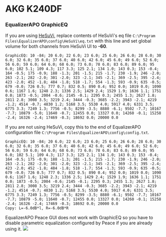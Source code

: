 # AKG K240DF
### EqualizerAPO GraphicEQ
If you are using [HeSuVi](https://sourceforge.net/projects/hesuvi/), replace contents of HeSuVi's eq file `C:\Program Files\EqualizerAPO\config\HeSuVi\eq.txt` with this line and set global volume for both channels from HeSuVi UI to **-60**.
```
GraphicEQ: 10 -84; 20 6.0; 22 6.0; 23 6.0; 25 6.0; 26 6.0; 28 6.0; 30 6.0; 32 6.0; 35 6.0; 37 6.0; 40 6.0; 42 6.0; 45 6.0; 49 6.0; 52 6.0; 56 6.0; 59 6.0; 64 6.0; 68 6.0; 73 6.0; 78 6.0; 83 6.0; 89 6.0; 95 6.0; 102 5.1; 109 4.3; 117 3.3; 125 2.1; 134 1.0; 143 0.3; 153 -0.4; 164 -0.5; 175 -0.9; 188 -1.3; 201 -1.5; 215 -1.7; 230 -1.9; 246 -2.0; 263 -2.1; 282 -2.0; 301 -2.0; 323 -2.1; 345 -2.1; 369 -2.5; 395 -2.4; 423 -2.0; 452 -1.8; 484 -1.8; 518 -1.7; 554 -1.3; 593 -0.9; 635 -0.5; 679 -0.0; 726 0.5; 777 0.7; 832 0.5; 890 0.4; 952 0.0; 1019 0.0; 1090 0.6; 1167 1.6; 1248 2.3; 1336 2.5; 1429 2.4; 1529 1.9; 1636 1.1; 1751 0.0; 1873 -0.5; 2004 -0.6; 2145 -0.1; 2295 0.3; 2455 1.3; 2627 1.8; 2811 2.8; 3008 3.5; 3219 2.4; 3444 -0.3; 3685 -2.2; 3943 -2.1; 4219 -1.2; 4514 -0.7; 4830 1.2; 5168 3.5; 5530 4.0; 5917 4.0; 6331 3.5; 6775 3.3; 7249 1.3; 7756 -0.5; 8299 -3.5; 8880 -6.1; 9502 -7.7; 10167 -7.7; 10879 -5.0; 11640 -0.7; 12455 0.0; 13327 0.0; 14260 -0.1; 15258 -2.4; 16326 -2.4; 17469 -0.3; 18692 0.0; 20000 0.0
```
If you are not using HeSuVi, copy this to the end of EqualizerAPO configuration file `C:\Program Files\EqualizerAPO\config\config.txt`.
```
GraphicEQ: 10 -84; 20 6.0; 22 6.0; 23 6.0; 25 6.0; 26 6.0; 28 6.0; 30 6.0; 32 6.0; 35 6.0; 37 6.0; 40 6.0; 42 6.0; 45 6.0; 49 6.0; 52 6.0; 56 6.0; 59 6.0; 64 6.0; 68 6.0; 73 6.0; 78 6.0; 83 6.0; 89 6.0; 95 6.0; 102 5.1; 109 4.3; 117 3.3; 125 2.1; 134 1.0; 143 0.3; 153 -0.4; 164 -0.5; 175 -0.9; 188 -1.3; 201 -1.5; 215 -1.7; 230 -1.9; 246 -2.0; 263 -2.1; 282 -2.0; 301 -2.0; 323 -2.1; 345 -2.1; 369 -2.5; 395 -2.4; 423 -2.0; 452 -1.8; 484 -1.8; 518 -1.7; 554 -1.3; 593 -0.9; 635 -0.5; 679 -0.0; 726 0.5; 777 0.7; 832 0.5; 890 0.4; 952 0.0; 1019 0.0; 1090 0.6; 1167 1.6; 1248 2.3; 1336 2.5; 1429 2.4; 1529 1.9; 1636 1.1; 1751 0.0; 1873 -0.5; 2004 -0.6; 2145 -0.1; 2295 0.3; 2455 1.3; 2627 1.8; 2811 2.8; 3008 3.5; 3219 2.4; 3444 -0.3; 3685 -2.2; 3943 -2.1; 4219 -1.2; 4514 -0.7; 4830 1.2; 5168 3.5; 5530 4.0; 5917 4.0; 6331 3.5; 6775 3.3; 7249 1.3; 7756 -0.5; 8299 -3.5; 8880 -6.1; 9502 -7.7; 10167 -7.7; 10879 -5.0; 11640 -0.7; 12455 0.0; 13327 0.0; 14260 -0.1; 15258 -2.4; 16326 -2.4; 17469 -0.3; 18692 0.0; 20000 0.0
Copy: L=-6.0dB*l, R=-6.0dB*R
```
EqualizerAPO Peace GUI does not work with GraphicEQ so you have to disable parametric equalization configured by Peace if you are already using it.
![](https://raw.githubusercontent.com/jaakkopasanen/AutoEq/master/results/Sonoma%20Model%20One/innerfidelity/onear/AKG%20K240DF/AKG%20K240DF.png)
